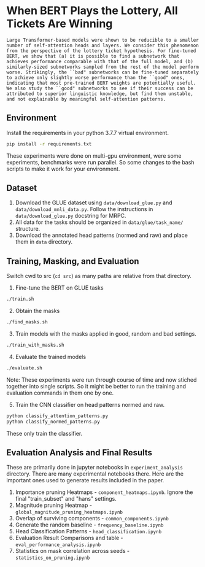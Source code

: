 # When BERT Plays the Lottery, All Tickets Are Winning
```
Large Transformer-based models were shown to be reducible to a smaller number of self-attention heads and layers. We consider this phenomenon from the perspective of the lottery ticket hypothesis. For fine-tuned BERT, we show that (a) it is possible to find a subnetwork that achieves performance comparable with that of the full model, and (b) similarly-sized subnetworks sampled from the rest of the model perform worse. Strikingly, the ``bad" subnetworks can be fine-tuned separately to achieve only slightly worse performance than the ``good" ones, indicating that most pre-trained BERT weights are potentially useful. We also study the ``good" subnetworks to see if their success can be attributed to superior linguistic knowledge, but find them unstable, and not explainable by meaningful self-attention patterns.
```

## Environment

Install the requirements in your python 3.7.7 virtual environment.

```sh
pip install -r requirements.txt
```

These experiments were done on multi-gpu environment, were some experiments, benchmarks were run parallel. So some changes to the bash scripts to make it work for your environment.

## Dataset

1. Download the GLUE dataset using `data/download_glue.py` and `data/download_mnli_data.py`. Follow the instructions in `data/download_glue.py` docstring for MRPC. 
2. All data for the tasks should be organized in `data/glue/task_name/` structure.
3. Download the annotated head patterns (normed and raw) and place them in `data` directory.

## Training, Masking, and Evaluation

Switch cwd to src (`cd src`) as many paths are relative from that directory. 

1. Fine-tune the BERT on GLUE tasks 
```sh
./train.sh
```
2. Obtain the masks
```sh
./find_masks.sh
```

3. Train models with the masks applied in good, random and bad settings.
```sh
./train_with_masks.sh
```

4. Evaluate the trained models
```sh
./evaluate.sh
```

Note: These experiments were run through course of time and now stiched together into single scripts. So it might be better to run
the training and evaluation commands in them one by one.

5. Train the CNN classifier on head patterns normed and raw.
```sh
python classify_attention_patterns.py
python classify_normed_patterns.py
```
These only train the classifier.

## Evaluation Analysis and Final Results

These are primarily done in jupyter notebooks in `experiment_analysis` directory. There are many experimental notebooks there. Here are the important ones used to generate results included in the paper.

1. Importance pruning Heatmaps - `component_heatmaps.ipynb`. Ignore the final "train_subset" and "hans" settings.
2. Magnitude pruning Heatmap - `global_magnitude_pruning_heatmaps.ipynb`
3. Overlap of surviving components - `common_components.ipynb`
4. Generate the random baseline - `frequency_baseline.ipynb`
5. Head Classification Patterns - `head_classification.ipynb`
6. Evaluation Result Comparisons and table - `eval_performance_analysis.ipynb`
7. Statistics on mask correlation across seeds - `statistics_on_pruning.ipynb`